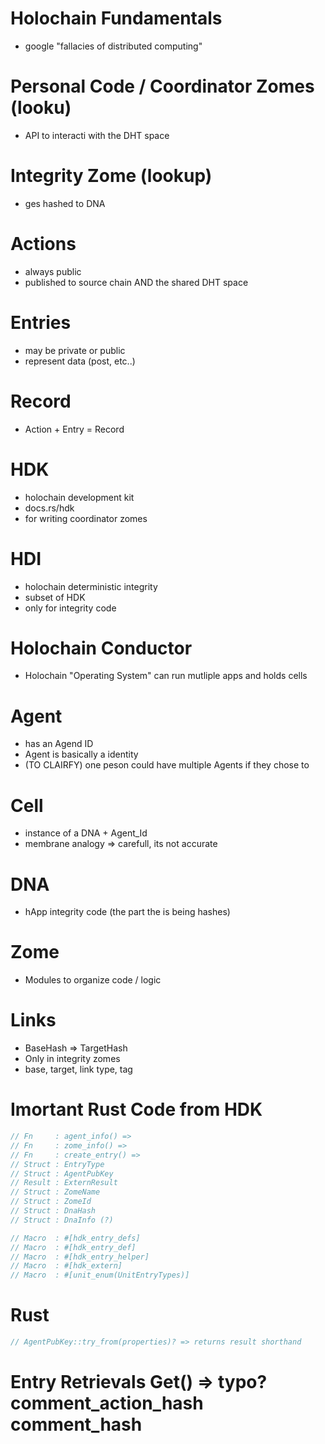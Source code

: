# Holochain Fundamentals
- google "fallacies of distributed computing"

# Personal Code / Coordinator Zomes (looku)
- API to interacti with the DHT space

# Integrity Zome (lookup)
- ges hashed to DNA

# Actions
- always public
- published to source chain AND the shared DHT space

# Entries
- may be private or public
- represent data (post, etc..)

# Record
- Action + Entry = Record

# HDK 
- holochain development kit
- docs.rs/hdk
- for writing coordinator zomes

# HDI
- holochain deterministic integrity
- subset of HDK
- only for integrity code

# Holochain Conductor
- Holochain "Operating System" can run mutliple apps and holds cells

# Agent
- has an Agend ID
- Agent is basically a identity
- (TO CLAIRFY) one peson could have multiple Agents if they chose to

# Cell
- instance of a DNA + Agent_Id
- membrane analogy => carefull, its not accurate

# DNA
- hApp integrity code (the part the is being hashes)

# Zome
- Modules to organize code / logic

# Links
- BaseHash => TargetHash
- Only in integrity zomes
- base, target, link type, tag

# Imortant Rust Code from HDK
```rust
// Fn     : agent_info() => 
// Fn     : zome_info() => 
// Fn     : create_entry() => 
// Struct : EntryType
// Struct : AgentPubKey
// Result : ExternResult
// Struct : ZomeName
// Struct : ZomeId
// Struct : DnaHash
// Struct : DnaInfo (?)

// Macro  : #[hdk_entry_defs]
// Macro  : #[hdk_entry_def]
// Macro  : #[hdk_entry_helper]
// Macro  : #[hdk_extern]
// Macro  : #[unit_enum(UnitEntryTypes)]
```

# Rust
```rust
// AgentPubKey::try_from(properties)? => returns result shorthand
```

# Entry Retrievals Get() => typo? comment_action_hash comment_hash
# 
